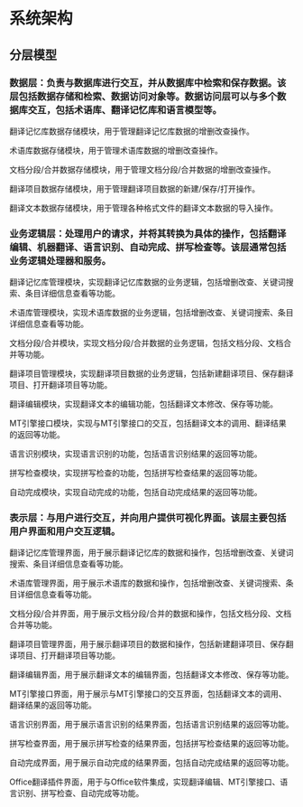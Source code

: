 # 系统架构

## 分层模型

### 数据层：负责与数据库进行交互，并从数据库中检索和保存数据。该层包括数据存储和检索、数据访问对象等。数据访问层可以与多个数据库交互，包括术语库、翻译记忆库和语言模型等。

翻译记忆库数据存储模块，用于管理翻译记忆库数据的增删改查操作。

术语库数据存储模块，用于管理术语库数据的增删改查操作。

文档分段/合并数据存储模块，用于管理文档分段/合并数据的增删改查操作。

翻译项目数据存储模块，用于管理翻译项目数据的新建/保存/打开操作。

翻译文本数据存储模块，用于管理各种格式文件的翻译文本数据的导入操作。

### 业务逻辑层：处理用户的请求，并将其转换为具体的操作，包括翻译编辑、机器翻译、语言识别、自动完成、拼写检查等。该层通常包括业务逻辑处理器和服务。

翻译记忆库管理模块，实现翻译记忆库数据的业务逻辑，包括增删改查、关键词搜索、条目详细信息查看等功能。

术语库管理模块，实现术语库数据的业务逻辑，包括增删改查、关键词搜索、条目详细信息查看等功能。 

文档分段/合并模块，实现文档分段/合并数据的业务逻辑，包括文档分段、文档合并等功能。 

翻译项目管理模块，实现翻译项目数据的业务逻辑，包括新建翻译项目、保存翻译项目、打开翻译项目等功能。 

翻译编辑模块，实现翻译文本的编辑功能，包括翻译文本修改、保存等功能。 

MT引擎接口模块，实现与MT引擎接口的交互，包括翻译文本的调用、翻译结果的返回等功能。 

语言识别模块，实现语言识别的功能，包括语言识别结果的返回等功能。 

拼写检查模块，实现拼写检查的功能，包括拼写检查结果的返回等功能。 

自动完成模块，实现自动完成的功能，包括自动完成结果的返回等功能。

### 表示层：与用户进行交互，并向用户提供可视化界面。该层主要包括用户界面和用户交互逻辑。

翻译记忆库管理界面，用于展示翻译记忆库的数据和操作，包括增删改查、关键词搜索、条目详细信息查看等功能。 

术语库管理界面，用于展示术语库的数据和操作，包括增删改查、关键词搜索、条目详细信息查看等功能。 

文档分段/合并界面，用于展示文档分段/合并的数据和操作，包括文档分段、文档合并等功能。 

翻译项目管理界面，用于展示翻译项目的数据和操作，包括新建翻译项目、保存翻译项目、打开翻译项目等功能。 

翻译编辑界面，用于展示翻译文本的编辑界面，包括翻译文本修改、保存等功能。

MT引擎接口界面，用于展示与MT引擎接口的交互界面，包括翻译文本的调用、翻译结果的返回等功能。 

语言识别界面，用于展示语言识别的结果界面，包括语言识别结果的返回等功能。 

拼写检查界面，用于展示拼写检查的结果界面，包括拼写检查结果的返回等功能。 

自动完成界面，用于展示自动完成的结果界面，包括自动完成结果的返回等功能。 

Office翻译插件界面，用于与Office软件集成，实现翻译编辑、MT引擎接口、语言识别、拼写检查、自动完成等功能。

